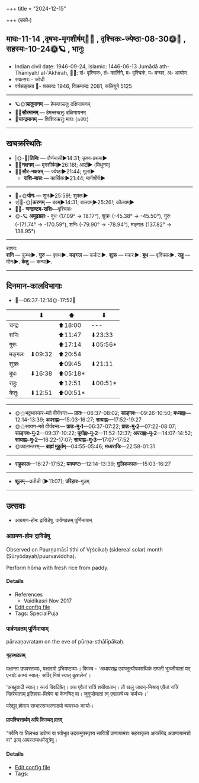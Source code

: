 +++
title = "2024-12-15"

+++
(उकौ॰)
## माघः-11-14  ,वृषभः-मृगशीर्षम्🌛🌌  ,  वृश्चिकः-ज्येष्ठा-08-30🌞🌌  ,  सहस्यः-10-24🌞🪐  , भानुः
- Indian civil date: 1946-09-24, Islamic: 1446-06-13 Jumādā ath-Thāniyah/ al-ʾĀkhirah, 🌌🌞: सं- वृश्चिकः, तं- कार्त्तिगै, म- वृश्चिकं, प- मग्घर, अ- आघोण
- संवत्सरः - क्रोधी
- वर्षसङ्ख्या 🌛- शकाब्दः 1946, विक्रमाब्दः 2081, कलियुगे 5125
___________________
- 🪐🌞**ऋतुमानम्** — हेमन्तऋतुः दक्षिणायनम्
- 🌌🌞**सौरमानम्** — हेमन्तऋतुः दक्षिणायनम्
- 🌛**चान्द्रमानम्** — शिशिरऋतुः माघः (≈तपः)
___________________


## खचक्रस्थितिः
- |🌞-🌛|**तिथिः** — पौर्णमासी►14:31; कृष्ण-प्रथमा►  
- 🌌🌛**नक्षत्रम्** — मृगशीर्षम्►26:18!; आर्द्रा► (मिथुनम्)  
- 🌌🌞**सौर-नक्षत्रम्** — ज्येष्ठा►21:44; मूला►  
  - **राशि-मासः** — कार्त्तिकः►21:44; मार्गशीर्षः► 
___________________
- 🌛+🌞**योगः** — शुभः►25:59!; शुक्लः►  
- २|🌛-🌞|**करणम्** — बवम्►14:31; बालवम्►25:26!; कौलवम्►  
- 🌌🌛- **चन्द्राष्टम-राशिः**—वृश्चिकः  
- 🌞-🪐 **अमूढग्रहाः** - बुधः (17.09° → 18.17°), शुक्रः (-45.38° → -45.50°), गुरुः (-171.74° → -170.59°), शनिः (-79.90° → -78.94°), मङ्गलः (137.82° → 138.95°)
___________________
राशयः  
**शनि** — कुम्भः►. **गुरु** — वृषभः►. **मङ्गल** — कर्कटः►. **शुक्र** — मकरः►. **बुध** — वृश्चिकः►. **राहु** — मीनः►. **केतु** — कन्या►. 
___________________


## दिनमान-कालविभागाः
- 🌅—06:37-12:14🌞-17:52🌇  

|      |⬇     |⬆     |⬇     |
|------|-----|-----|------|
|चन्द्रः|     |⬆18:00 |---|
|शनिः   |     |⬆11:47 |⬇23:33 |
|गुरुः  |     |⬆17:14 |⬇05:56*|
|मङ्गलः |⬇09:32 |⬆20:54 |     |
|शुक्रः |     |⬆09:45 |⬇21:11 |
|बुधः   |⬇16:38 |⬆05:18*|     |
|राहुः  |     |⬆12:51 |⬇00:51*|
|केतुः  |⬇12:51 |⬆00:51*|     |
___________________
- 🌞⚝भट्टभास्कर-मते वीर्यवन्तः— **प्रातः**—06:37-08:02; **साङ्गवः**—09:26-10:50; **मध्याह्नः**—12:14-13:39; **अपराह्णः**—15:03-16:27; **सायाह्नः**—17:52-19:27  
- 🌞⚝सायण-मते वीर्यवन्तः— **प्रातः-मु॰1**—06:37-07:22; **प्रातः-मु॰2**—07:22-08:07; **साङ्गवः-मु॰2**—09:37-10:22; **पूर्वाह्णः-मु॰2**—11:52-12:37; **अपराह्णः-मु॰2**—14:07-14:52; **सायाह्नः-मु॰2**—16:22-17:07; **सायाह्नः-मु॰3**—17:07-17:52  
- 🌞कालान्तरम्— **ब्राह्मं मुहूर्तम्**—04:55-05:46; **मध्यरात्रिः**—22:58-01:31  
___________________
- **राहुकालः**—16:27-17:52; **यमघण्टः**—12:14-13:39; **गुलिककालः**—15:03-16:27  
___________________
- **शूलम्**—प्रतीची (►11:07); **परिहारः**–गुडम्  
___________________

## उत्सवाः
- आग्रयण-होमः द्राविडेषु, पार्वणव्रतम् पूर्णिमायाम्
### आग्रयण-होमः द्राविडेषु

Observed on Paurṇamāsī tithi of Vr̥ścikaḥ (sidereal solar) month (Sūryōdayaḥ/puurvaviddha). 

Perform hōma with fresh rice from paddy.

#### Details
- References
  - Vaidikasri Nov 2017
- [Edit config file](https://github.com/jyotisham/adyatithi/blob/master/gRhya/general/sidereal_solar_month/tithi/08/15/AgrayaNa~hOmaH~draviDadeshe~3.toml)
- Tags: SpecialPuja


### पार्वणव्रतम् पूर्णिमायाम्



pārvaṇavratam on the eve of pūrṇa-sthālīpākaḥ.

#### गृहस्थव्रतम्
पक्षान्ता उपवस्तव्याः, पक्षादयो ऽभियष्टव्याः। किञ्च - 'अथापराह्ण एवाप्लुत्यौपवसथिकं दम्पती भुञ्जीयातां यद् एनयोः काम्यं स्यात्- सर्पिर् मिश्रं स्यात् कुशलेन'।  

'अबहुवादी स्यात्। सत्यं विवदिषेत्। अध एवैतां रात्रिं शयीयाताम्। तौ खलु जाग्रन्-मिश्राव् एवैतां रात्रिं विहरेयाताम् इतिहास-मिश्रेण वा केनचिद् वा। जुगुप्सेयातां त्व् एवाव्रत्येभ्यः कर्मभ्यः।' 

परेद्युर् होमाय सम्भारसम्भरणादयो व्यवस्थाः कार्याः।

#### प्रायश्चित्तार्थम् अपि किञ्चद् व्रतम्
"पर्वणि वा तिलभक्ष उपोष्य वा श्वोभूत उदकमुपस्पृश्य सावित्रीं प्राणायामशः सहस्रकृत्व आवर्तयेद् अप्राणायामशो वा" इत्य् आपस्तम्बधर्मसूत्रेषु।

#### Details
- [Edit config file](https://github.com/jyotisham/adyatithi/blob/master/gRhya/general/relative_event/sthAlIpAkaH_16/offset__-1/pArvaNa-vratam_15.toml)
- Tags: 


